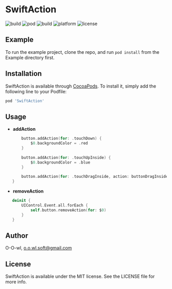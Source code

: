# SwiftAction
![build](https://img.shields.io/badge/swift-4.0-orange) ![pod](https://img.shields.io/badge/pod-v0.1.0-yellow) ![build](https://img.shields.io/badge/build-passing-dgreen) ![platform](https://img.shields.io/badge/platform-iOS-blue) ![license](https://img.shields.io/badge/license-MIT-black)


## Example

To run the example project, clone the repo, and run `pod install` from the Example directory first.


## Installation

SwiftAction is available through [CocoaPods](https://cocoapods.org). To install
it, simply add the following line to your Podfile:

```ruby
pod 'SwiftAction'
```

## Usage

- **addAction**
```swift
       button.addAction(for: .touchDown) {
           $0.backgroundColor = .red
       }
       
       button.addAction(for: .touchUpInside) {
           $0.backgroundColor = .blue
       }
       
       button.addAction(for: .touchDragInside, action: buttonDragInside)
   }
```
- **removeAction**
```swift
   deinit {
       UIControl.Event.all.forEach {
           self.button.removeAction(for: $0)
       }
   }
```

## Author

O-O-wl, o.o.wl.soft@gmail.com

## License

SwiftAction is available under the MIT license. See the LICENSE file for more info.
